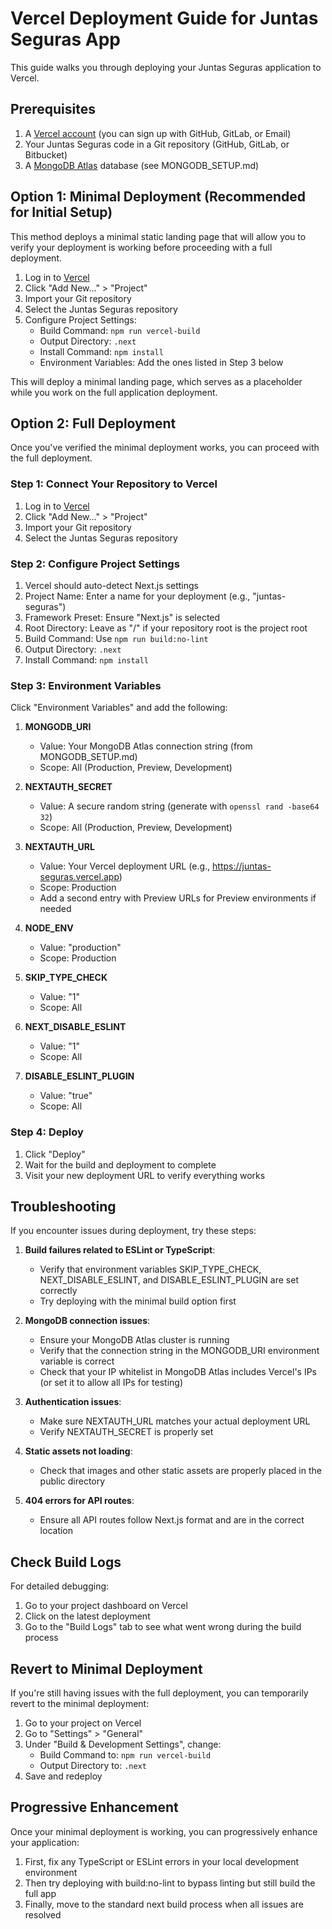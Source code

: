 # Vercel Deployment Guide for Juntas Seguras App

This guide walks you through deploying your Juntas Seguras application to Vercel.

## Prerequisites

1. A [Vercel account](https://vercel.com/signup) (you can sign up with GitHub, GitLab, or Email)
2. Your Juntas Seguras code in a Git repository (GitHub, GitLab, or Bitbucket)
3. A [MongoDB Atlas](https://www.mongodb.com/cloud/atlas) database (see MONGODB_SETUP.md)

## Option 1: Minimal Deployment (Recommended for Initial Setup)

This method deploys a minimal static landing page that will allow you to verify your deployment is working before proceeding with a full deployment.

1. Log in to [Vercel](https://vercel.com/)
2. Click "Add New..." > "Project"
3. Import your Git repository
4. Select the Juntas Seguras repository
5. Configure Project Settings:
   - Build Command: `npm run vercel-build`
   - Output Directory: `.next`
   - Install Command: `npm install`
   - Environment Variables: Add the ones listed in Step 3 below

This will deploy a minimal landing page, which serves as a placeholder while you work on the full application deployment.

## Option 2: Full Deployment

Once you've verified the minimal deployment works, you can proceed with the full deployment.

### Step 1: Connect Your Repository to Vercel

1. Log in to [Vercel](https://vercel.com/)
2. Click "Add New..." > "Project"
3. Import your Git repository
4. Select the Juntas Seguras repository

### Step 2: Configure Project Settings

1. Vercel should auto-detect Next.js settings
2. Project Name: Enter a name for your deployment (e.g., "juntas-seguras")
3. Framework Preset: Ensure "Next.js" is selected
4. Root Directory: Leave as "/" if your repository root is the project root
5. Build Command: Use `npm run build:no-lint`
6. Output Directory: `.next`
7. Install Command: `npm install`

### Step 3: Environment Variables

Click "Environment Variables" and add the following:

1. **MONGODB_URI**
   - Value: Your MongoDB Atlas connection string (from MONGODB_SETUP.md)
   - Scope: All (Production, Preview, Development)

2. **NEXTAUTH_SECRET**
   - Value: A secure random string (generate with `openssl rand -base64 32`)
   - Scope: All (Production, Preview, Development)

3. **NEXTAUTH_URL**
   - Value: Your Vercel deployment URL (e.g., https://juntas-seguras.vercel.app)
   - Scope: Production
   - Add a second entry with Preview URLs for Preview environments if needed

4. **NODE_ENV**
   - Value: "production"
   - Scope: Production

5. **SKIP_TYPE_CHECK**
   - Value: "1"
   - Scope: All

6. **NEXT_DISABLE_ESLINT**
   - Value: "1"
   - Scope: All

7. **DISABLE_ESLINT_PLUGIN**
   - Value: "true"
   - Scope: All

### Step 4: Deploy

1. Click "Deploy"
2. Wait for the build and deployment to complete
3. Visit your new deployment URL to verify everything works

## Troubleshooting

If you encounter issues during deployment, try these steps:

1. **Build failures related to ESLint or TypeScript**:
   - Verify that environment variables SKIP_TYPE_CHECK, NEXT_DISABLE_ESLINT, and DISABLE_ESLINT_PLUGIN are set correctly
   - Try deploying with the minimal build option first

2. **MongoDB connection issues**:
   - Ensure your MongoDB Atlas cluster is running
   - Verify that the connection string in the MONGODB_URI environment variable is correct
   - Check that your IP whitelist in MongoDB Atlas includes Vercel's IPs (or set it to allow all IPs for testing)

3. **Authentication issues**:
   - Make sure NEXTAUTH_URL matches your actual deployment URL
   - Verify NEXTAUTH_SECRET is properly set

4. **Static assets not loading**:
   - Check that images and other static assets are properly placed in the public directory

5. **404 errors for API routes**:
   - Ensure all API routes follow Next.js format and are in the correct location

## Check Build Logs

For detailed debugging:

1. Go to your project dashboard on Vercel
2. Click on the latest deployment
3. Go to the "Build Logs" tab to see what went wrong during the build process

## Revert to Minimal Deployment

If you're still having issues with the full deployment, you can temporarily revert to the minimal deployment:

1. Go to your project on Vercel
2. Go to "Settings" > "General"
3. Under "Build & Development Settings", change:
   - Build Command to: `npm run vercel-build`
   - Output Directory to: `.next`
4. Save and redeploy

## Progressive Enhancement

Once your minimal deployment is working, you can progressively enhance your application:

1. First, fix any TypeScript or ESLint errors in your local development environment
2. Then try deploying with build:no-lint to bypass linting but still build the full app
3. Finally, move to the standard next build process when all issues are resolved